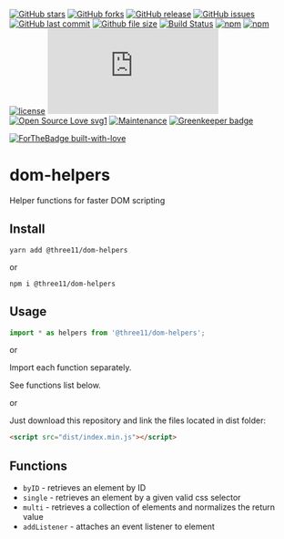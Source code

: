 [![GitHub stars](https://img.shields.io/github/stars/three11/dom-helpers.svg?style=social&label=Stars)](https://github.com/three11/dom-helpers)
[![GitHub forks](https://img.shields.io/github/forks/three11/dom-helpers.svg?style=social&label=Fork)](https://github.com/three11/dom-helpers/network#fork-destination-box)
[![GitHub release](https://img.shields.io/github/release/three11/dom-helpers.svg)](https://github.com/three11/dom-helpers/releases/latest)
[![GitHub issues](https://img.shields.io/github/issues/three11/dom-helpers.svg)](https://github.com/three11/dom-helpers/issues)
[![GitHub last commit](https://img.shields.io/github/last-commit/three11/dom-helpers.svg)](https://github.com/three11/dom-helpers/commits/master)
[![Github file size](https://img.shields.io/github/size/three11/dom-helpers/dist/index.min.js.svg)](https://github.com/three11/dom-helpers/)
[![Build Status](https://travis-ci.org/three11/dom-helpers.svg?branch=master)](https://travis-ci.org/three11/dom-helpers)
[![npm](https://img.shields.io/npm/dt/@three11/dom-helpers.svg)](https://www.npmjs.com/package/@three11/dom-helpers)
[![npm](https://img.shields.io/npm/v/@three11/dom-helpers.svg)](https://www.npmjs.com/package/@three11/dom-helpers)
[![license](https://img.shields.io/github/license/three11/dom-helpers.svg)](https://github.com/three11/dom-helpers)
[![Analytics](https://ga-beacon.appspot.com/UA-83446952-1/github.com/three11/dom-helpers/README.md)](https://github.com/three11/dom-helpers/)
[![Open Source Love svg1](https://badges.frapsoft.com/os/v1/open-source.svg?v=103)](https://github.com/three11/dom-helpers/)
[![Maintenance](https://img.shields.io/badge/Maintained%3F-yes-green.svg)](https://github.com/three11/dom-helpers/graphs/commit-activity)
[![Greenkeeper badge](https://badges.greenkeeper.io/three11/dom-helpers.svg)](https://greenkeeper.io/)

[![ForTheBadge built-with-love](https://ForTheBadge.com/images/badges/built-with-love.svg)](https://github.com/three11/)

# dom-helpers

Helper functions for faster DOM scripting

## Install

```console
yarn add @three11/dom-helpers
```

or

```console
npm i @three11/dom-helpers
```

## Usage

```javascript
import * as helpers from '@three11/dom-helpers';
```

or

Import each function separately.

See functions list below.

or

Just download this repository and link the files located in dist folder:

```html
<script src="dist/index.min.js"></script>
```

## Functions

*   `byID` - retrieves an element by ID
*   `single` - retrieves an element by a given valid css selector
*   `multi` - retrieves a collection of elements and normalizes the return value
*   `addListener` - attaches an event listener to element
